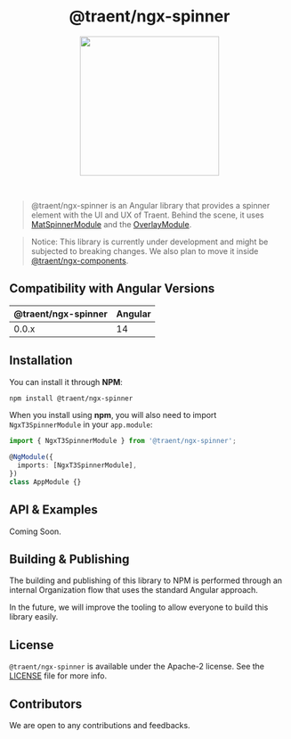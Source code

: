 <h1 align="center">
  @traent/ngx-spinner
</h1>

<p align="center">
  <img width="250px" height="auto" src="https://traent.com/wp-content/uploads/2022/07/logo-color.svg">
</p>

<br />

> @traent/ngx-spinner is an Angular library that provides a spinner element with the UI and UX of Traent. Behind the scene, it uses [MatSpinnerModule](https://material.angular.io/components/progress-spinner/overview) and the [OverlayModule](https://material.angular.io/cdk/overlay/overview).


> Notice: This library is currently under development and might be subjected to breaking changes. We also plan to move it inside [@traent/ngx-components](https://github.com/traent/ngx-components).

## Compatibility with Angular Versions

| @traent/ngx-spinner | Angular        |
| ------------------- | -------------- |
| 0.0.x               | 14             |

## Installation

You can install it through **NPM**:

```bash
npm install @traent/ngx-spinner
```

When you install using **npm**, you will also need to import `NgxT3SpinnerModule` in your `app.module`:

```typescript
import { NgxT3SpinnerModule } from '@traent/ngx-spinner';

@NgModule({
  imports: [NgxT3SpinnerModule],
})
class AppModule {}
```

## API & Examples

Coming Soon.

## Building & Publishing

The building and publishing of this library to NPM is performed through an internal Organization flow that uses the standard Angular approach.

In the future, we will improve the tooling to allow everyone to build this library easily.

## License

`@traent/ngx-spinner` is available under the Apache-2 license. See the [LICENSE](./LICENSE) file for more info.

## Contributors

We are open to any contributions and feedbacks.
